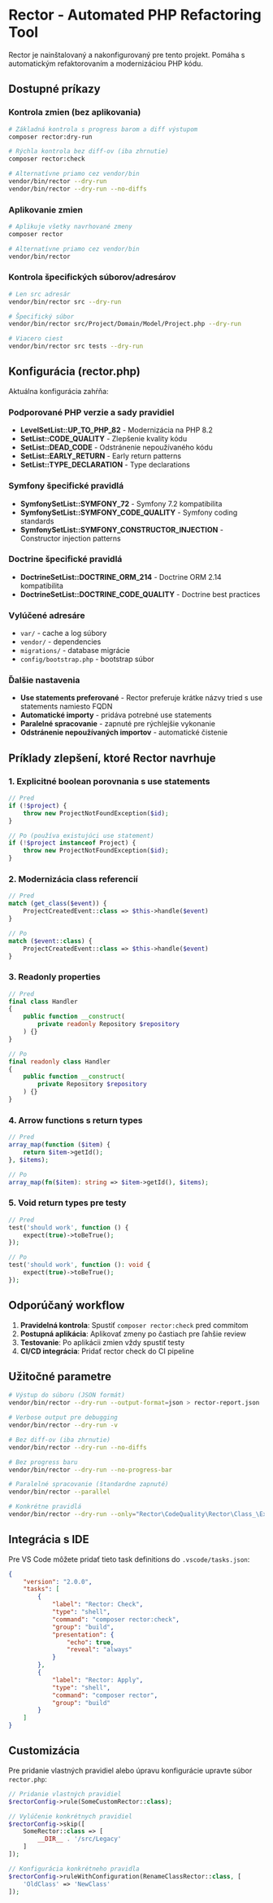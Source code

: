 # Rector - Automated PHP Refactoring Tool

Rector je nainštalovaný a nakonfigurovaný pre tento projekt. Pomáha s automatickým refaktorovaním a modernizáciou PHP kódu.

## Dostupné príkazy

### Kontrola zmien (bez aplikovania)
```bash
# Základná kontrola s progress barom a diff výstupom
composer rector:dry-run

# Rýchla kontrola bez diff-ov (iba zhrnutie)
composer rector:check

# Alternatívne priamo cez vendor/bin
vendor/bin/rector --dry-run
vendor/bin/rector --dry-run --no-diffs
```

### Aplikovanie zmien
```bash
# Aplikuje všetky navrhované zmeny
composer rector

# Alternatívne priamo cez vendor/bin
vendor/bin/rector
```

### Kontrola špecifických súborov/adresárov
```bash
# Len src adresár
vendor/bin/rector src --dry-run

# Špecifický súbor
vendor/bin/rector src/Project/Domain/Model/Project.php --dry-run

# Viacero ciest
vendor/bin/rector src tests --dry-run
```

## Konfigurácia (rector.php)

Aktuálna konfigurácia zahŕňa:

### Podporované PHP verzie a sady pravidiel
- **LevelSetList::UP_TO_PHP_82** - Modernizácia na PHP 8.2
- **SetList::CODE_QUALITY** - Zlepšenie kvality kódu
- **SetList::DEAD_CODE** - Odstránenie nepoužívaného kódu
- **SetList::EARLY_RETURN** - Early return patterns
- **SetList::TYPE_DECLARATION** - Type declarations

### Symfony špecifické pravidlá
- **SymfonySetList::SYMFONY_72** - Symfony 7.2 kompatibilita
- **SymfonySetList::SYMFONY_CODE_QUALITY** - Symfony coding standards
- **SymfonySetList::SYMFONY_CONSTRUCTOR_INJECTION** - Constructor injection patterns

### Doctrine špecifické pravidlá
- **DoctrineSetList::DOCTRINE_ORM_214** - Doctrine ORM 2.14 kompatibilita
- **DoctrineSetList::DOCTRINE_CODE_QUALITY** - Doctrine best practices

### Vylúčené adresáre
- `var/` - cache a log súbory
- `vendor/` - dependencies
- `migrations/` - database migrácie
- `config/bootstrap.php` - bootstrap súbor

### Ďalšie nastavenia
- **Use statements preferované** - Rector preferuje krátke názvy tried s use statements namiesto FQDN
- **Automatické importy** - pridáva potrebné use statements
- **Paralelné spracovanie** - zapnuté pre rýchlejšie vykonanie
- **Odstránenie nepoužívaných importov** - automatické čistenie

## Príklady zlepšení, ktoré Rector navrhuje

### 1. Explicitné boolean porovnania s use statements
```php
// Pred
if (!$project) {
    throw new ProjectNotFoundException($id);
}

// Po (používa existujúci use statement)
if (!$project instanceof Project) {
    throw new ProjectNotFoundException($id);
}
```

### 2. Modernizácia class referencií
```php
// Pred
match (get_class($event)) {
    ProjectCreatedEvent::class => $this->handle($event)
}

// Po
match ($event::class) {
    ProjectCreatedEvent::class => $this->handle($event)
}
```

### 3. Readonly properties
```php
// Pred
final class Handler
{
    public function __construct(
        private readonly Repository $repository
    ) {}
}

// Po
final readonly class Handler
{
    public function __construct(
        private Repository $repository
    ) {}
}
```

### 4. Arrow functions s return types
```php
// Pred
array_map(function ($item) {
    return $item->getId();
}, $items);

// Po
array_map(fn($item): string => $item->getId(), $items);
```

### 5. Void return types pre testy
```php
// Pred
test('should work', function () {
    expect(true)->toBeTrue();
});

// Po
test('should work', function (): void {
    expect(true)->toBeTrue();
});
```

## Odporúčaný workflow

1. **Pravidelná kontrola**: Spustiť `composer rector:check` pred commitom
2. **Postupná aplikácia**: Aplikovať zmeny po častiach pre ľahšie review
3. **Testovanie**: Po aplikácii zmien vždy spustiť testy
4. **CI/CD integrácia**: Pridať rector check do CI pipeline

## Užitočné parametre

```bash
# Výstup do súboru (JSON formát)
vendor/bin/rector --dry-run --output-format=json > rector-report.json

# Verbose output pre debugging
vendor/bin/rector --dry-run -v

# Bez diff-ov (iba zhrnutie)
vendor/bin/rector --dry-run --no-diffs

# Bez progress baru
vendor/bin/rector --dry-run --no-progress-bar

# Paralelné spracovanie (štandardne zapnuté)
vendor/bin/rector --parallel

# Konkrétne pravidlá
vendor/bin/rector --dry-run --only="Rector\CodeQuality\Rector\Class_\ExplicitBoolCompareRector"
```

## Integrácia s IDE

Pre VS Code môžete pridať tieto task definitions do `.vscode/tasks.json`:

```json
{
    "version": "2.0.0",
    "tasks": [
        {
            "label": "Rector: Check",
            "type": "shell",
            "command": "composer rector:check",
            "group": "build",
            "presentation": {
                "echo": true,
                "reveal": "always"
            }
        },
        {
            "label": "Rector: Apply",
            "type": "shell", 
            "command": "composer rector",
            "group": "build"
        }
    ]
}
```

## Customizácia

Pre pridanie vlastných pravidiel alebo úpravu konfigurácie upravte súbor `rector.php`:

```php
// Pridanie vlastných pravidiel
$rectorConfig->rule(SomeCustomRector::class);

// Vylúčenie konkrétnych pravidiel
$rectorConfig->skip([
    SomeRector::class => [
        __DIR__ . '/src/Legacy'
    ]
]);

// Konfigurácia konkrétneho pravidla  
$rectorConfig->ruleWithConfiguration(RenameClassRector::class, [
    'OldClass' => 'NewClass'
]);